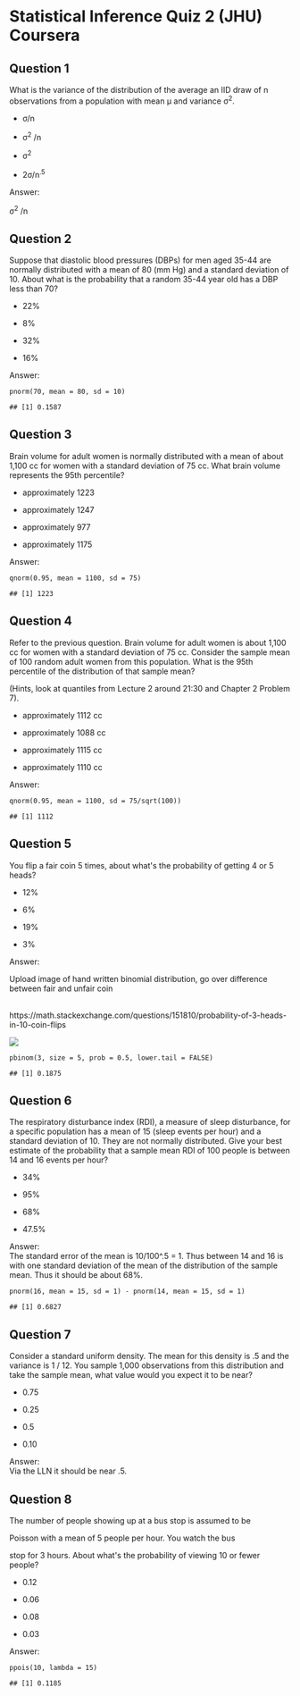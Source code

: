 # Statistical Inference Quiz 2 (JHU) Coursera

Question 1
----------
What is the variance of the distribution of the average an IID draw of n observations from a population with mean μ and variance σ<sup>2</sup>.

* σ/n

* σ<sup>2</sup> /n 

* σ<sup>2</sup>

* 2σ/n<sup>.5</sup>

Answer: </br>

σ<sup>2</sup> /n 

Question 2
----------
Suppose that diastolic blood pressures (DBPs) for men aged 35-44 are normally distributed with a mean of 80 (mm Hg) and a standard deviation of 10. About what is the probability that a random 35-44 year old has a DBP less than 70?

* 22%

* 8%

* 32%

* 16%

Answer: </br>

```{r}
pnorm(70, mean = 80, sd = 10)
```

```{r}
## [1] 0.1587
```

Question 3
----------
Brain volume for adult women is normally distributed with a mean of about 1,100 cc for women with a standard deviation of 75 cc. What brain volume represents the 95th percentile?

* approximately 1223

* approximately 1247

* approximately 977

* approximately 1175

Answer: </br>
```{r}
qnorm(0.95, mean = 1100, sd = 75)
```

```{r}
## [1] 1223
```
Question 4
----------
Refer to the previous question. Brain volume for adult women is about 1,100 cc for women with a standard deviation of 75 cc. Consider the sample mean of 100 random adult women from this population. What is the 95th percentile of the distribution of that sample mean?

(Hints, look at quantiles from Lecture 2 around 21:30 and Chapter 2 Problem 7).

* approximately 1112 cc

* approximately 1088 cc

* approximately 1115 cc

* approximately 1110 cc

Answer: </br>

```{r}
qnorm(0.95, mean = 1100, sd = 75/sqrt(100))
```

```{r}
## [1] 1112
```

Question 5
----------
You flip a fair coin 5 times, about what's the probability of getting 4 or 5 heads?

* 12%

* 6%

* 19%

* 3%

Answer: </br>

Upload image of hand written binomial distribution, go over difference between fair and unfair coin 

</br>
https://math.stackexchange.com/questions/151810/probability-of-3-heads-in-10-coin-flips
</br>

![](https://github.com/mGalarnyk/datasciencecoursera/blob/master/6_%20Statistical_Inference/data/quizImages/quiz2coinFlips.png)

```{r}
pbinom(3, size = 5, prob = 0.5, lower.tail = FALSE)
```

```{r}
## [1] 0.1875
```

Question 6
----------
The respiratory disturbance index (RDI), a measure of sleep disturbance, for a specific population has a mean of 15 (sleep events per hour) and a standard deviation of 10. They are not normally distributed. Give your best estimate of the probability that a sample mean RDI of 100 people is between 14 and 16 events per hour?

* 34%

* 95%

* 68%

* 47.5%

Answer: </br>
The standard error of the mean is 10/100^.5 = 1. Thus between 14 and 16 is with one standard deviation of the mean of the distribution of the sample mean. Thus it should be about 68%.

```{r}
pnorm(16, mean = 15, sd = 1) - pnorm(14, mean = 15, sd = 1)
```

```{r}
## [1] 0.6827
```

Question 7
----------
Consider a standard uniform density. The mean for this density is .5 and the variance is 1 / 12. You sample 1,000 observations from this distribution and take the sample mean, what value would you expect it to be near?

* 0.75

* 0.25

* 0.5

* 0.10

Answer: </br>
Via the LLN it should be near .5.

Question 8
----------
The number of people showing up at a bus stop is assumed to be

Poisson with a mean of 5 people per hour. You watch the bus

stop for 3 hours. About what's the probability of viewing 10 or fewer people?

* 0.12

* 0.06

* 0.08

* 0.03

Answer: </br>

```{r}
ppois(10, lambda = 15)
```

```{r}
## [1] 0.1185
```
